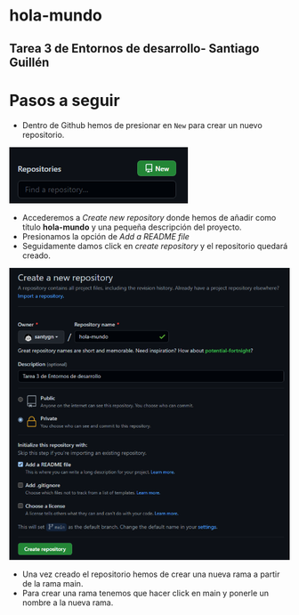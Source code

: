 # hola-mundo
## Tarea 3 de Entornos de desarrollo- Santiago Guillén


# Pasos a seguir
- Dentro de Github hemos de presionar en `New` para crear un nuevo repositorio.

![nuevo repositorio](new_repository.png) 

- Accederemos a *Create new repository* donde hemos de añadir como título **hola-mundo** y una pequeña descripción del proyecto.
- Presionamos la opción de *Add a README file*
- Seguidamente damos click en *create repository* y el repositorio quedará creado.

![crear repositorio](create_repository.png)

- Una vez creado el repositorio hemos de crear una nueva rama a partir de la rama main.
- Para crear una rama tenemos que hacer click en main y ponerle un nombre a la nueva rama.





